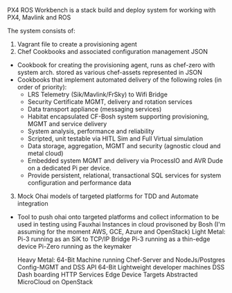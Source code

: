 PX4 ROS Workbench is a stack build and deploy system for working with PX4, Mavlink and ROS

The system consists of:

1. Vagrant file to create a provisioning agent
2. Chef Cookbooks and associated configuration management JSON
  - Cookbook for creating the provisioning agent, runs as chef-zero with system arch. stored as various chef-assets represented in JSON
  - Cookbooks that implement automated delivery of the following roles (in order of priority):
      - LRS Telemetry (Sik/Mavlink/FrSky) to Wifi Bridge
      - Security Certificate MGMT, delivery and rotation services
      - Data transport appliance (messaging services)
      - Habitat encapsulated CF-Bosh system supporting provisioning, MGMT and service delivery
      - System analysis, performance and reliability
      - Scripted, unit testable via HITL Sim and Full Virtual simulation
      - Data storage, aggregation, MGMT and security (agnostic cloud and metal cloud)
      - Embedded system MGMT and delivery via ProcessIO and AVR Dude on a dedicated Pi per device.
      - Provide persistent, relational, transactional SQL services for system configuration and performance data
3. Mock Ohai models of targeted platforms for TDD and Automate integration
  - Tool to push ohai onto targeted platforms and collect information to be used in testing using Fauxhai
      Instances in cloud provisoned by Bosh (I'm assuming for the moment AWS, GCE, Azure and OpenStack)
      Light Metal:
        Pi-3 running as an SiK to TCP/IP Bridge
        Pi-3 running as a thin-edge device
        Pi-Zero running as the keymaker

      Heavy Metal:
        64-Bit Machine running Chef-Server and NodeJs/Postgres Config-MGMT and DSS API
        64-Bit Lightweight developer machines
        DSS Dash boarding HTTP Services
        Edge Device Targets
        Abstracted MicroCloud on OpenStack
